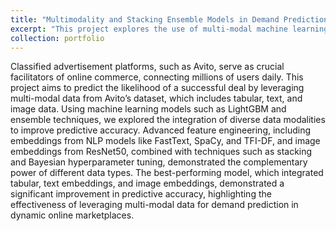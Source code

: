 ```yaml
---
title: "Multimodality and Stacking Ensemble Models in Demand Prediction"
excerpt: "This project explores the use of multi-modal machine learning models to predict the likelihood of a successful deal on Avito, Russia's largest classified advertisement platform. By integrating tabular, text, and image data, we demonstrate that ensemble learning and deep feature extraction significantly improve predictive performance. <br/><img src='/images/portgitML.png' width="500" height="300">" 
collection: portfolio
--- 
```


Classified advertisement platforms, such as Avito, serve as crucial facilitators of online commerce,
connecting millions of users daily. This project aims to predict the likelihood of a successful deal by
leveraging multi-modal data from Avito’s dataset, which includes tabular, text, and image data. Using
machine learning models such as LightGBM and ensemble techniques, we explored the integration of
diverse data modalities to improve predictive accuracy. Advanced feature engineering, including
embeddings from NLP models like FastText, SpaCy, and TFI-DF, and image embeddings from ResNet50,
combined with techniques such as stacking and Bayesian hyperparameter tuning, demonstrated the
complementary power of different data types. The best-performing model, which integrated tabular, text
embeddings, and image embeddings, demonstrated a significant improvement in predictive accuracy,
highlighting the effectiveness of leveraging multi-modal data for demand prediction in dynamic online
marketplaces.
